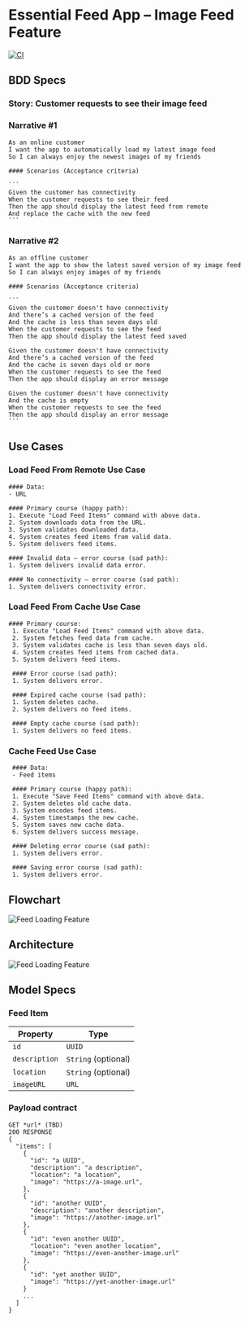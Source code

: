 # Essential Feed App – Image Feed Feature

[![CI](https://github.com/UOXAM/EssentialFeed/actions/workflows/CI.yml/badge.svg?event=check_run)](https://github.com/UOXAM/EssentialFeed/actions/workflows/CI.yml)

## BDD Specs

  ### Story: Customer requests to see their image feed

  ### Narrative #1

  ```
  As an online customer
  I want the app to automatically load my latest image feed
  So I can always enjoy the newest images of my friends
  ```

    #### Scenarios (Acceptance criteria)

    ```
    Given the customer has connectivity
    When the customer requests to see their feed
    Then the app should display the latest feed from remote
    And replace the cache with the new feed
    ```

  ### Narrative #2

  ```
  As an offline customer
  I want the app to show the latest saved version of my image feed
  So I can always enjoy images of my friends
  ```

    #### Scenarios (Acceptance criteria)

    ```
    Given the customer doesn't have connectivity
    And there’s a cached version of the feed
    And the cache is less than seven days old
    When the customer requests to see the feed
    Then the app should display the latest feed saved

    Given the customer doesn't have connectivity
    And there’s a cached version of the feed
    And the cache is seven days old or more
    When the customer requests to see the feed
    Then the app should display an error message

    Given the customer doesn't have connectivity
    And the cache is empty
    When the customer requests to see the feed
    Then the app should display an error message
    ```

## Use Cases

  ### Load Feed From Remote Use Case

    #### Data:
    - URL

    #### Primary course (happy path):
    1. Execute "Load Feed Items" command with above data.
    2. System downloads data from the URL.
    3. System validates downloaded data.
    4. System creates feed items from valid data.
    5. System delivers feed items.

    #### Invalid data – error course (sad path):
    1. System delivers invalid data error.

    #### No connectivity – error course (sad path):
    1. System delivers connectivity error.

  ### Load Feed From Cache Use Case

    #### Primary course:
     1. Execute "Load Feed Items" command with above data.
     2. System fetches feed data from cache.
     3. System validates cache is less than seven days old.
     4. System creates feed items from cached data.
     5. System delivers feed items.

     #### Error course (sad path):
     1. System delivers error.

     #### Expired cache course (sad path): 
     1. System deletes cache.
     2. System delivers no feed items.

     #### Empty cache course (sad path): 
     1. System delivers no feed items.
   
   ### Cache Feed Use Case

     #### Data:
     - Feed items

     #### Primary course (happy path):
     1. Execute "Save Feed Items" command with above data.
     2. System deletes old cache data.
     3. System encodes feed items.
     4. System timestamps the new cache.
     5. System saves new cache data.
     6. System delivers success message.
     
     #### Deleting error course (sad path):
     1. System delivers error.

     #### Saving error course (sad path):
     1. System delivers error.


## Flowchart

  ![Feed Loading Feature](feed_flowchart.png)

## Architecture

  ![Feed Loading Feature](feed_architecture.png)

## Model Specs

  ### Feed Item

  | Property      | Type                |
  |---------------|---------------------|
  | `id`          | `UUID`              |
  | `description` | `String` (optional) |
  | `location`    | `String` (optional) |
  | `imageURL`    | `URL`               |

  ### Payload contract

  ```
  GET *url* (TBD)
  200 RESPONSE
  {
    "items": [
      {
        "id": "a UUID",
        "description": "a description",
        "location": "a location",
        "image": "https://a-image.url",
      },
      {
        "id": "another UUID",
        "description": "another description",
        "image": "https://another-image.url"
      },
      {
        "id": "even another UUID",
        "location": "even another location",
        "image": "https://even-another-image.url"
      },
      {
        "id": "yet another UUID",
        "image": "https://yet-another-image.url"
      }
      ...
    ]
  }
  ```
